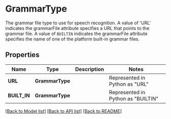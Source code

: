 # GrammarType

The grammar file type to use for speech recognition. A value of 'URL' indicates the grammarFile attribute specifies a URL that points to the grammar file. A value of `BUILTIN` indicates the grammarFile attribute specifies the name of one of the platform built-in grammar files.
## Properties
Name | Type | Description | Notes
------------ | ------------- | ------------- | -------------
| **URL** | **GrammarType** |  | Represented in Python as "URL" |
| **BUILT_IN** | **GrammarType** |  | Represented in Python as "BUILTIN" |

[[Back to Model list]](../README.md#documentation-for-models) [[Back to API list]](../README.md#documentation-for-api-endpoints) [[Back to README]](../README.md)



